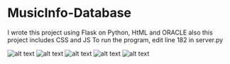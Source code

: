 # MusicInfo-Database

I wrote this project using Flask on Python, HtML and ORACLE also this project includes CSS and JS
To run the program, edit line 182 in server.py



![alt text](https://i.ibb.co/ZBLDStd/1.png)
![alt text](https://i.ibb.co/hB6X0H9/2.png)
![alt text](https://i.ibb.co/Y3XpZT5/3.png)
![alt text](https://i.ibb.co/xH8tsLk/4.png)
![alt text](https://i.ibb.co/qDxw0xT/5.png)
